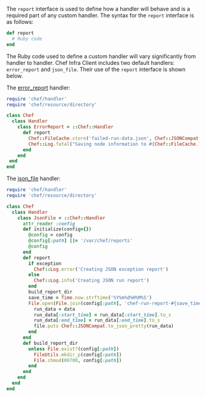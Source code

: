 The `report` interface is used to define how a handler will behave and
is a required part of any custom handler. The syntax for the `report`
interface is as follows:

``` ruby
def report
  # Ruby code
end
```

The Ruby code used to define a custom handler will vary significantly
from handler to handler. Chef Infra Client includes two default
handlers: `error_report` and `json_file`. Their use of the `report`
interface is shown below.

The
[error_report](https://github.com/chef/chef/blob/master/lib/chef/handler/error_report.rb)
handler:

``` ruby
require 'chef/handler'
require 'chef/resource/directory'

class Chef
  class Handler
    class ErrorReport < ::Chef::Handler
      def report
        Chef::FileCache.store('failed-run-data.json', Chef::JSONCompat.to_json_pretty(data), 0640)
        Chef::Log.fatal("Saving node information to #{Chef::FileCache.load('failed-run-data.json', false)}")
      end
    end
 end
end
```

The
[json_file](https://github.com/chef/chef/blob/master/lib/chef/handler/json_file.rb)
handler:

``` ruby
require 'chef/handler'
require 'chef/resource/directory'

class Chef
  class Handler
    class JsonFile < ::Chef::Handler
      attr_reader :config
      def initialize(config={})
        @config = config
        @config[:path] ||= '/var/chef/reports'
        @config
      end
      def report
        if exception
          Chef::Log.error('Creating JSON exception report')
        else
          Chef::Log.info('Creating JSON run report')
        end
        build_report_dir
        save_time = Time.now.strftime('%Y%m%d%H%M%S')
        File.open(File.join(config[:path], 'chef-run-report-#{save_time}.json'), 'w') do |file|
          run_data = data
          run_data[:start_time] = run_data[:start_time].to_s
          run_data[:end_time] = run_data[:end_time].to_s
          file.puts Chef::JSONCompat.to_json_pretty(run_data)
        end
      end
      def build_report_dir
        unless File.exist?(config[:path])
          FileUtils.mkdir_p(config[:path])
          File.chmod(00700, config[:path])
        end
      end
    end
  end
end
```
